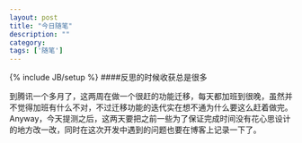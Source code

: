 ```yaml
---
layout: post
title: "今日随笔"
description: ""
category: 
tags: ['随笔']
---
```

{% include JB/setup %}
####反思的时候收获总是很多

到腾讯一个多月了，这两周在做一个很赶的功能迁移，每天都加班到很晚，虽然并不觉得加班有什么不对，不过迁移功能的迭代实在想不通为什么要这么赶着做完。Anyway，今天提测之后，这两天要把之前一些为了保证完成时间没有花心思设计的地方改一改，同时在这次开发中遇到的问题也要在博客上记录一下了。
